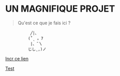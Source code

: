 # **UN MAGNIFIQUE PROJET**
> Qu'est ce que je fais ici ?

```
           ╱|、
          (˚ˎ 。7  
           |、˜〵          
          じしˍ,)ノ
 ```

[Incr ce lien](https://media1.tenor.com/m/P65vO2X2vPYAAAAC/polite-cat.gif)

[Test](/Test.md)
